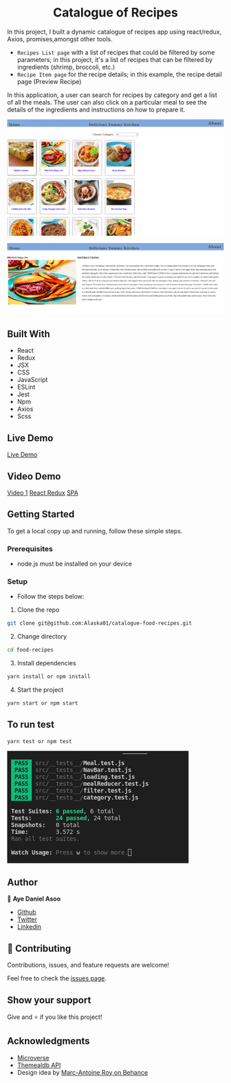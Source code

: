 <h1 align="center">Catalogue of Recipes</h1>

> 
In this project, I built a dynamic catalogue of recipes app using react/redux, Axios, promises,amongst other tools.
- `Recipes List page` with a list of recipes that could be filtered by some parameters; in this project, it's a list of recipes that can be filtered by ingredients (shrimp, broccoli, etc.)
- `Recipe Item page` for the recipe details; in this example, the recipe detail page (Preview Recipe)

In this application, a user can search for recipes by category and get a list of all the meals. The user can also click on a particular meal to see the details of the ingredients and instructions on how to prepare it.

![screenshot](./src/meala.png)

![screenshot](./src/meala2.png)

## Built With

- React
- Redux
- JSX
- CSS
- JavaScript
- ESLint
- Jest
- Npm
- Axios
- Scss

## Live Demo
[Live Demo](https://aye-food-recipe.netlify.app/)

## Video Demo
[Video 1](https://www.loom.com/share/8447d24e9fba4236849eb72a9122ff26)
[React Redux](https://www.loom.com/share/f3304f2f7ba447be8909d62b967a0b13)
[SPA](https://www.loom.com/share/dfacb57a9ec0484b815c3e3cf44c208a)

## Getting Started

To get a local copy up and running, follow these simple steps.

### Prerequisites

- node.js must be installed on your device

### Setup

- Follow the steps below:

1. Clone the repo

```sh
git clone git@github.com:Alaska01/catalogue-food-recipes.git
```
2. Change directory 
```sh
cd food-recipes
```

3. Install dependencies

```sh
yarn install or npm install
```

4. Start the project

```sh
yarn start or npm start
```

## To run test
```sh
yarn test or npm test
```

![screenshot](./src/testreact.png)

## Author

👤 **Aye Daniel Asoo**

- [Github](https://github.com/Alaska01)
- [Twitter](https://twitter.com/AyeAsoo)
- [Linkedin](https://www.linkedin.com/in/daniel-asoo-aye/)

## 🤝 Contributing

Contributions, issues, and feature requests are welcome!

Feel free to check the [issues page](https://github.com/Alaska01/catalogue-food-recipes/issues).

## Show your support

Give and ⭐️ if you like this project!

## Acknowledgments

- [Microverse](https://www.microverse.org/)
- <a href="https://www.themealdb.com/api.php" target="_blank">Themealdb API</a>
- Design idea by <a href="https://www.behance.net/gallery/11351281/NomNom" target="_blank">Marc-Antoine Roy on Behance</a>